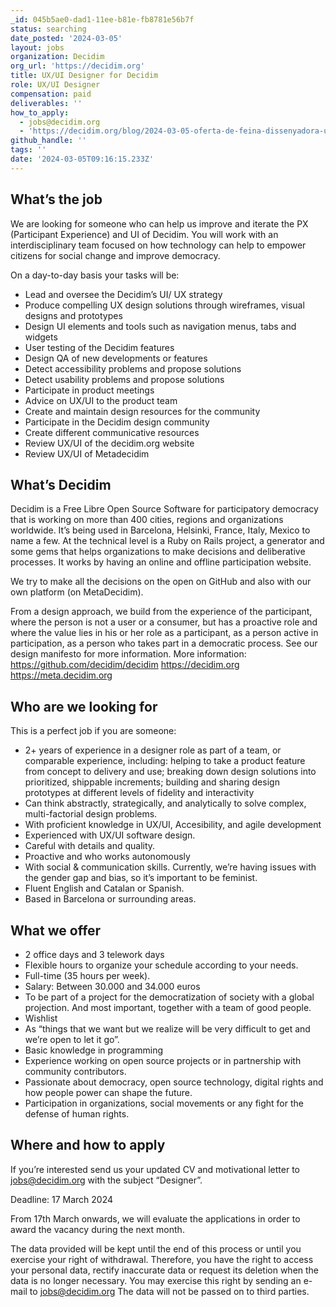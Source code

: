 ```yaml
---
_id: 045b5ae0-dad1-11ee-b81e-fb8781e56b7f
status: searching
date_posted: '2024-03-05'
layout: jobs
organization: Decidim
org_url: 'https://decidim.org'
title: UX/UI Designer for Decidim
role: UX/UI Designer
compensation: paid
deliverables: ''
how_to_apply:
  - jobs@decidim.org
  - 'https://decidim.org/blog/2024-03-05-oferta-de-feina-dissenyadora-ux-ui/#cast'
github_handle: ''
tags: ''
date: '2024-03-05T09:16:15.233Z'
---
```

## What’s the job
We are looking for someone who can help us improve and iterate the PX (Participant Experience) and UI of Decidim. You will work with an interdisciplinary team focused on how technology can help to empower citizens for social change and improve democracy.

On a day-to-day basis your tasks will be:
* Lead and oversee the Decidim’s UI/ UX strategy
* Produce compelling UX design solutions through wireframes, visual designs and prototypes
* Design UI elements and tools such as navigation menus, tabs and widgets
* User testing of the Decidim features
* Design QA of new developments or features
* Detect accessibility problems and propose solutions
* Detect usability problems and propose solutions
* Participate in product meetings 
* Advice on UX/UI to the product team
* Create and maintain design resources for the community
* Participate in the Decidim design community
* Create different communicative resources
* Review UX/UI of the decidim.org website
* Review UX/UI of Metadecidim

## What’s Decidim
Decidim is a Free Libre Open Source Software for participatory democracy that is working on more than 400 cities, regions and organizations worldwide. It’s being used in Barcelona, Helsinki, France, Italy, Mexico to name a few.
At the technical level is a Ruby on Rails project, a generator and some gems that helps organizations to make decisions and deliberative processes. It works by having an online and offline participation website.

We try to make all the decisions on the open on GitHub and also with our own platform (on MetaDecidim).

From a design approach, we build from the experience of the participant, where the person is not a user or a consumer, but has a proactive role and where the value lies in his or her role as a participant, as a person active in participation, as a person who takes part in a democratic process. See our design manifesto for more information.
More information:
https://github.com/decidim/decidim
https://decidim.org
https://meta.decidim.org

## Who are we looking for
This is a perfect job if you are someone:
* 2+ years of experience in a designer role as part of a team, or comparable experience, including: helping to take a product feature from concept to delivery and use; breaking down design solutions into prioritized, shippable increments; building and sharing design prototypes at different levels of fidelity and interactivity
* Can think abstractly, strategically, and analytically to solve complex, multi-factorial design problems.
* With proficient knowledge in UX/UI, Accesibility,  and agile development
* Experienced with UX/UI software design.
* Careful with details and quality.
* Proactive and who works autonomously
* With social & communication skills. Currently, we’re having issues with the gender gap and bias, so it’s important to be feminist.
* Fluent English and Catalan or Spanish.
* Based in Barcelona or surrounding areas. 
## What we offer
* 2 office days and 3 telework days
* Flexible hours to organize your schedule according to your needs.
* Full-time (35 hours per week).
* Salary: Between 30.000 and 34.000 euros 
* To be part of a project for the democratization of society with a global projection. And most important, together with a team of good people.
* Wishlist
* As “things that we want but we realize will be very difficult to get and we’re open to let it go”.
* Basic knowledge in programming 
* Experience working on open source projects or in partnership with community contributors.
* Passionate about democracy, open source technology, digital rights and how people power can shape the future.
* Participation in organizations, social movements or any fight for the defense of human rights.
## Where and how to apply
If you’re interested send us your updated CV and motivational letter to jobs@decidim.org with the subject “Designer”. 

Deadline: 17 March 2024

From 17th March onwards, we will evaluate the applications in order to award the vacancy during the next month.

The data provided will be kept until the end of this process or until you exercise your right of withdrawal. Therefore, you have the right to access your personal data, rectify inaccurate data or request its deletion when the data is no longer necessary. You may exercise this right by sending an e-mail to jobs@decidim.org The data will not be passed on to third parties.
